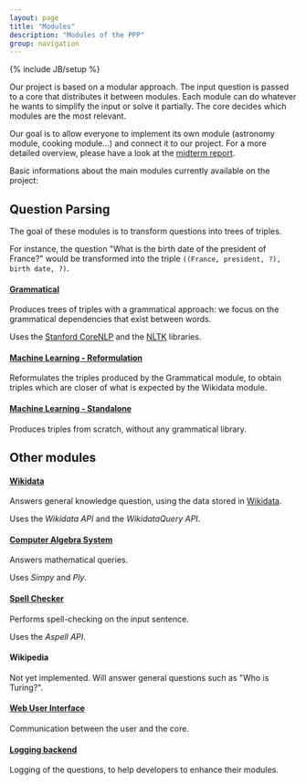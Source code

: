 ```yaml
---
layout: page
title: "Modules"
description: "Modules of the PPP"
group: navigation
---
```

{% include JB/setup %}

Our project is based on a modular approach. The input question is passed to a core that distributes it between modules. Each module can do whatever he wants to simplify the input or solve it partially. The core decides which modules are the most relevant.

Our goal is to allow everyone to implement its own module (astronomy module, cooking module...) and connect it to our project. For a more detailed overview, please have a look at the [midterm report](midtermReport.pdf).

Basic informations about the main modules currently available on the project:

## Question Parsing

The goal of these modules is to transform questions into trees of triples.

For instance, the question "What is the birth date of the president of France?"
would be transformed into the triple `((France, president, ?), birth date, ?)`.

#### [Grammatical](//github.com/ProjetPP/PPP-QuestionParsing-Grammatical)

Produces trees of triples with a grammatical approach: we focus on the grammatical
dependencies that exist between words.

Uses the [Stanford CoreNLP](http://nlp.stanford.edu/software/corenlp.shtml) and
the [NLTK](http://www.nltk.org/) libraries.

#### [Machine Learning - Reformulation](//github.com/ProjetPP/PPP-QuestionParsing-ML-Reformulation)

Reformulates the triples produced by the Grammatical module, to obtain triples
which are closer of what is expected by the Wikidata module.

#### [Machine Learning - Standalone](//github.com/ProjetPP/PPP-QuestionParsing-ML-Standalone)

Produces triples from scratch, without any grammatical library.

## Other modules

#### [Wikidata](https://github.com/ProjetPP/PPP-Wikidata)

Answers general knowledge question, using the data stored in [Wikidata](http://www.wikidata.org/).

Uses the *Wikidata API* and the *WikidataQuery API*.

#### [Computer Algebra System](https://github.com/ProjetPP/PPP-CAS)

Answers mathematical queries. 

Uses *Simpy* and *Ply*.

#### [Spell Checker](https://github.com/ProjetPP/PPP-Spell-Checker)

Performs spell-checking on the input sentence. 

Uses the *Aspell API*.

#### Wikipedia

Not yet implemented. Will answer general questions such as "Who is Turing?".

#### [Web User Interface](https://github.com/ProjetPP/PPP-WebUi)

Communication between the user and the core.

#### [Logging backend](https://github.com/ProjetPP/PPP-Logger)

Logging of the questions, to help developers to enhance their modules.
